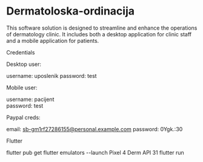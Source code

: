 # Dermatoloska-ordinacija
This software solution is designed to streamline and enhance the operations of dermatology clinic. It includes both a desktop application for clinic staff and a mobile application for patients.


Credentials

Desktop user:

username: uposlenik
password: test

Mobile user:

username: pacijent	
password: test

Paypal creds:

email: sb-gm1rf27286155@personal.example.com
password: 0Ygk.:30



Flutter

flutter pub get
flutter emulators --launch Pixel 4 Derm API 31
flutter run
